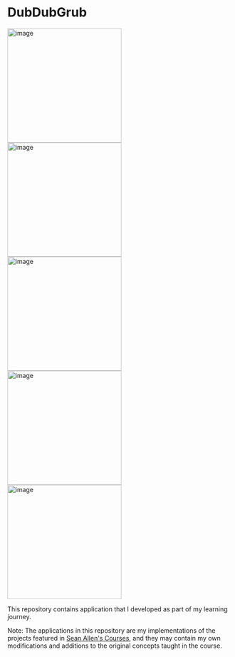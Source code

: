 # DubDubGrub

<img width="256" alt="image" src="https://github.com/wengriff/DubDubGrub/assets/53659533/fc207134-a9ee-4d09-b286-9a6c8b96d4af">
<img width="256" alt="image" src="https://github.com/wengriff/DubDubGrub/assets/53659533/f2206b49-92af-4f4a-b39c-0062ee10d5ad">
<img width="256" alt="image" src="https://github.com/wengriff/DubDubGrub/assets/53659533/c6a153b5-0156-45a6-862c-5d077cb575e1">
<img width="256" alt="image" src="https://github.com/wengriff/DubDubGrub/assets/53659533/619740eb-b2db-4d3f-ac28-3ebb414defc2">
<img width="256" alt="image" src="https://github.com/wengriff/DubDubGrub/assets/53659533/d7171fca-2bd8-46be-b976-27c74c708822">
 
This repository contains application that I developed as part of my learning journey.

Note: The applications in this repository are my implementations of the projects featured in [Sean Allen's Courses](https://www.youtube.com/@seanallen), and they may contain my own modifications and additions to the original concepts taught in the course.
